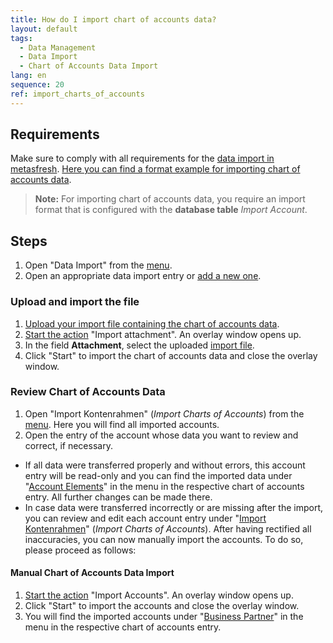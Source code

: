 ```yaml
---
title: How do I import chart of accounts data?
layout: default
tags:
  - Data Management
  - Data Import
  - Chart of Accounts Data Import
lang: en
sequence: 20
ref: import_charts_of_accounts
---
```


## Requirements
Make sure to comply with all requirements for the [data import in metasfresh](Data_import_metasfresh). [Here you can find a format example for importing chart of accounts data](Import_format_example_bpartner).
 >**Note:** For importing chart of accounts data, you require an import format that is configured with the **database table** *Import Account*.

## Steps
1. Open "Data Import" from the [menu](Menu).
1. Open an appropriate data import entry or [add a new one](add_new_data_import_entry).

### Upload and import the file
1. [Upload your import file containing the chart of accounts data](File_handling).
1. [Start the action](StartAction) "Import attachment". An overlay window opens up.
1. In the field **Attachment**, select the uploaded [import file](Import_file_useful_tips).
1. Click "Start" to import the chart of accounts data and close the overlay window.

### Review Chart of Accounts Data
1. Open "Import Kontenrahmen" (*Import Charts of Accounts*) from the [menu](Menu). Here you will find all imported accounts.
1. Open the entry of the account whose data you want to review and correct, if necessary.
 - If all data were transferred properly and without errors, this account entry will be read-only and you can find the imported data under "[Account Elements](Menu)" in the menu in the respective chart of accounts entry. All further changes can be made there.
 - In case data were transferred incorrectly or are missing after the import, you can review and edit each account entry under "[Import Kontenrahmen](Menu)" (*Import Charts of Accounts*). After having rectified all inaccuracies, you can now manually import the accounts. To do so, please proceed as follows:

#### Manual Chart of Accounts Data Import
1. [Start the action](StartAction) "Import Accounts". An overlay window opens up.
1. Click "Start" to import the accounts and close the overlay window.
1. You will find the imported accounts under "[Business Partner](Menu)" in the menu in the respective chart of accounts entry.
